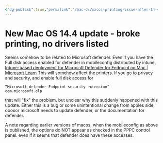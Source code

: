 ```yaml
---
{"dg-publish":true,"permalink":"/mac-os/macos-printing-issue-after-14-4/","tags":["print","macos"],"noteIcon":"1","created":"2024-08-03T14:55:51.825+02:00","updated":"2024-03-14T19:39:14.000+01:00"}
---
```


# New Mac OS 14.4 update - broke printing, no drivers listed

Seems somehow to be related to Microsoft defender.
Even if you have the Full disk access enabled for defender in mobileconfig distributed by intune, [Intune-based deployment for Microsoft Defender for Endpoint on Mac | Microsoft Learn](https://learn.microsoft.com/en-us/microsoft-365/security/defender-endpoint/mac-install-with-intune?view=o365-worldwide#step-3-full-disk-access)
This will somehow affect the printers.
If you go to privacy and security, and enable full disk access for 
```
“Microsoft defender Endpoint security extension”  
com.microsoft.dlp
```
that will "fix" the problem, but unclear why this suddenly happened with this update.
Either this is a bug or some unintentional change from apples side, ooooor microsoft needs to update defender, or the documentation for defender.

A note regarding earlier versions of macos, when the mobileconfig as above is published, the options do NOT appear as checked in the PPPC control panel. even if it seems that defender does have these accesses.